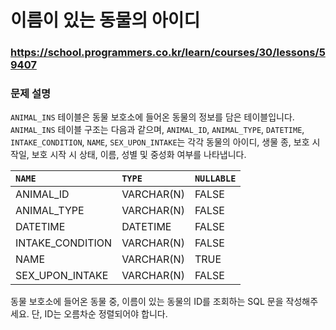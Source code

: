 # 이름이 있는 동물의 아이디

### https://school.programmers.co.kr/learn/courses/30/lessons/59407

### 문제 설명

`ANIMAL_INS` 테이블은 동물 보호소에 들어온 동물의 정보를 담은 테이블입니다. `ANIMAL_INS` 테이블 구조는 다음과 같으며, `ANIMAL_ID`, `ANIMAL_TYPE`, `DATETIME`, `INTAKE_CONDITION`, `NAME`, `SEX_UPON_INTAKE`는 각각 동물의 아이디, 생물 종, 보호 시작일, 보호 시작 시 상태, 이름, 성별 및 중성화 여부를 나타냅니다.

| `NAME`           | `TYPE`     | `NULLABLE` |
| :--------------- | :--------- | :--------- |
| ANIMAL_ID        | VARCHAR(N) | FALSE      |
| ANIMAL_TYPE      | VARCHAR(N) | FALSE      |
| DATETIME         | DATETIME   | FALSE      |
| INTAKE_CONDITION | VARCHAR(N) | FALSE      |
| NAME             | VARCHAR(N) | TRUE       |
| SEX_UPON_INTAKE  | VARCHAR(N) | FALSE      |

동물 보호소에 들어온 동물 중, 이름이 있는 동물의 ID를 조회하는 SQL 문을 작성해주세요. 단, ID는 오름차순 정렬되어야 합니다.
